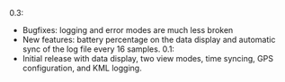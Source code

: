 0.3:
- Bugfixes: logging and error modes are much less broken
- New features: battery percentage on the data display and automatic
  sync of the log file every 16 samples.
0.1:
- Initial release with data display, two view modes, time syncing, GPS
  configuration, and KML logging.
